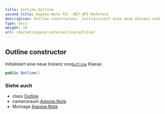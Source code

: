 ```yaml
---
title: Outline.Outline
second_title: Aspose.Note für .NET-API-Referenz
description: Outline constructeur. Initialisiert eine neue Instanz vonOutline Klasse.
type: docs
weight: 10
url: /de/net/aspose.note/outline/outline/
---
```

## Outline constructor

Initialisiert eine neue Instanz von[`Outline`](../) Klasse.

```csharp
public Outline()
```

### Siehe auch

* class [Outline](../)
* namensraum [Aspose.Note](../../outline/)
* Montage [Aspose.Note](../../../)


